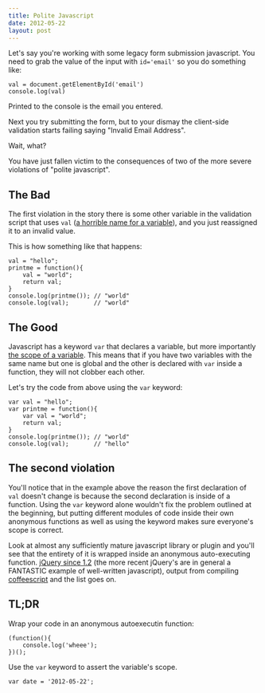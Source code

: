 ```yaml
---
title: Polite Javascript
date: 2012-05-22
layout: post
---
```

Let's say you're working with some legacy form submission javascript. You need to grab the value of the input with `id='email'` so you do something like:

    val = document.getElementById('email')
    console.log(val)

Printed to the console is the email you entered.

Next you try submitting the form, but to your dismay the client-side validation starts failing saying "Invalid Email Address". 

Wait, what?

You have just fallen victim to the consequences of two of the more severe violations of "polite javascript".

## The Bad

The first violation in the story there is some other variable in the validation script that uses `val` ([a horrible name for a variable](http://programmers.stackexchange.com/questions/138898/using-php-functions-reserved-words-as-local-identifiers/138999#138999)), and you just reassigned it to an invalid value.

This is how something like that happens:

    val = "hello";
    printme = function(){
        val = "world";
        return val;
    }
    console.log(printme()); // "world"
    console.log(val);       // "world"

## The Good

Javascript has a keyword `var` that declares a variable, but more importantly [the scope of a variable](https://developer.mozilla.org/en/JavaScript/Reference/Statements/var). This means that if you have two variables with the same name but one is global and the other is declared with `var` inside a function, they will not clobber each other.

Let's try the code from above using the `var` keyword:

    var val = "hello";
    var printme = function(){
        var val = "world";
        return val;
    }
    console.log(printme()); // "world"
    console.log(val);       // "hello"

## The second violation

You'll notice that in the example above the reason the first declaration of `val` doesn't change is because the second declaration is inside of a function. Using the `var` keyword alone wouldn't fix the problem outlined at the beginning, but putting different modules of code inside their own anonymous functions as well as using the keyword makes sure everyone's scope is correct.

Look at almost any sufficiently mature javascript library or plugin and you'll see that the entirety of it is wrapped inside an anonymous auto-executing function. [jQuery since 1.2](http://code.jquery.com/jquery-1.2.js) (the more recent jQuery's are in general a FANTASTIC example of well-written javascript), output from compiling [coffeescript](http://coffeescript.org/) and the list goes on.

## TL;DR

Wrap your code in an anonymous autoexecutin function:

    (function(){
        console.log('wheee');
    })();

Use the `var` keyword to assert the variable's scope.

    var date = '2012-05-22';